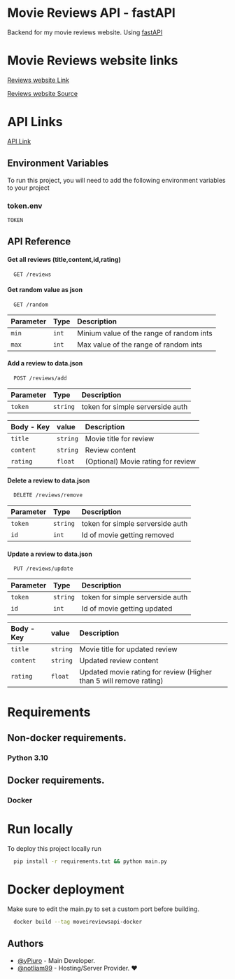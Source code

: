 
# Movie Reviews API - fastAPI
Backend for my movie reviews website. Using [fastAPI](https://fastapi.tiangolo.com/)
# Movie Reviews website links

[Reviews website Link](https://movies.piuroprauxy.ml/)

[Reviews website Source](https://github.com/yPiuro/moviereviews)
# API Links


[API Link](https://api.piuroprauxy.ml/) 

## Environment Variables

To run this project, you will need to add the following environment variables to your project

### token.env

`TOKEN`

## API Reference

#### Get all reviews (title,content,id,rating)

```http
  GET /reviews
```

#### Get random value as json

```http
  GET /random
```

| Parameter | Type     | Description                       |
| :-------- | :------- | :-------------------------------- |
| `min`      | `int` | Minium value of the range of random ints |
| `max`      | `int` | Max value of the range of random ints |

#### Add a review to data.json

```http
  POST /reviews/add
```

| Parameter | Type     | Description                       |
| :-------- | :------- | :-------------------------------- |
| `token`      | `string` | token for simple serverside auth |

| Body - Key | value    | Description                       |
| :-------- | :------- | :-------------------------------- |
| `title`      | `string` | Movie title for review |
| `content`      | `string` | Review content |
| `rating`      | `float` | (Optional) Movie rating for review |


#### Delete a review to data.json

```http
  DELETE /reviews/remove
```

| Parameter | Type     | Description                       |
| :-------- | :------- | :-------------------------------- |
| `token`      | `string` | token for simple serverside auth |
| `id`      | `int` | Id of movie getting removed |


#### Update a review to data.json

```http
  PUT /reviews/update
```

| Parameter | Type     | Description                       |
| :-------- | :------- | :-------------------------------- |
| `token`      | `string` | token for simple serverside auth |
| `id`      | `int` | Id of movie getting updated |

| Body - Key | value    | Description                       |
| :-------- | :------- | :-------------------------------- |
| `title`      | `string` | Movie title for updated review |
| `content`      | `string` | Updated review content |
| `rating`      | `float` | Updated movie rating for review (Higher than 5 will remove rating) |

# Requirements

## Non-docker requirements.

### Python 3.10


## Docker requirements.

### Docker

# Run locally

To deploy this project locally run

```bash
  pip install -r requirements.txt && python main.py
```

# Docker deployment

Make sure to edit the main.py to set a custom port before building.

```bash
  docker build --tag moveireviewsapi-docker
```

## Authors

- [@yPiuro](https://www.github.com/octokatherine) - Main Developer.
- [@notliam99](https://github.com/Notliam99) - Hosting/Server Provider. ♥
